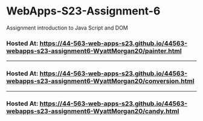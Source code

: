 
# WebApps-S23-Assignment-6
Assignment introduction to Java Script and DOM

### Hosted At: https://44-563-web-apps-s23.github.io/44563-webapps-s23-assignment6-WyattMorgan20/painter.html
---
### Hosted At: https://44-563-web-apps-s23.github.io/44563-webapps-s23-assignment6-WyattMorgan20/conversion.html
---
### Hosted At: https://44-563-web-apps-s23.github.io/44563-webapps-s23-assignment6-WyattMorgan20/candy.html
